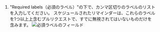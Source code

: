 1. "Required labels（必須のラベル）"の下で、カンマ区切りのラベルのリストを入力してください。 スケジュールされたリマインダーは、これらのラベルを1つ以上上含むプルリクエストで、すでに無視されてはいないものだけを含みます。 ![必須ラベルのフィールド](/assets/images/help/settings/scheduled-reminders-required-labels-field.png)